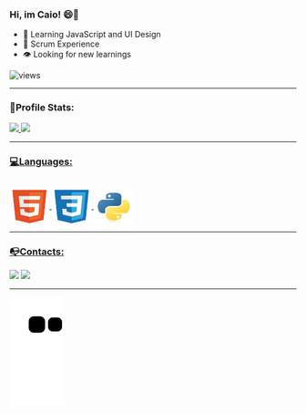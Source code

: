 ### Hi, im Caio! :smile::wave:

* 🧠 Learning JavaScript and UI Design
* 🌟 Scrum Experience
* 👁️ Looking for new learnings
<img src="https://komarev.com/ghpvc/?username=Caboia&style=flat-square&color=red" alt="views"/>

---

### :open_file_folder:Profile Stats:

<a href="https://github.com/Caboia">
<img height="180em" src="https://github-readme-stats.vercel.app/api/top-langs/?username=Caboia&layout=compact&langs_count=7&theme=dracula"/>
<img height="180em" src="https://github-readme-stats.vercel.app/api?username=Caboia&show_icons=true&theme=dracula&include_all_commits=true&count_private=true"/>

---

### :computer:Languages:

<div style="display: inline_block"><br>
  <img align="center" alt="HTML" height="60" width="70" src="https://raw.githubusercontent.com/devicons/devicon/master/icons/html5/html5-original.svg">
  <img align="center" alt="CSS" height="60" width="70" src="https://raw.githubusercontent.com/devicons/devicon/master/icons/css3/css3-original.svg">
  <img align="center" alt="Python" height="60" width="70" src="https://github.com/devicons/devicon/blob/master/icons/python/python-original.svg">
</div>

---

### :mailbox_with_no_mail:Contacts:
<a href = "mailto:caio.rodriguesyokoyama@gmail.com"><img src="https://img.shields.io/badge/Gmail-D14836?style=for-the-badge&logo=gmail&logoColor=white" target="_blank"></a>
  <a href="https://linkedin.com/in/caioyokoyama" target="_blank"><img src="https://img.shields.io/badge/-LinkedIn-%230077B5?style=for-the-badge&logo=linkedin&logoColor=white" target="_blank"></a>

---

![Snake animation](https://github.com/Caboia/Caboia/blob/output/github-contribution-grid-snake.svg)
